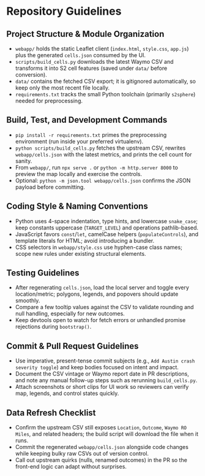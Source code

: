 # Repository Guidelines

## Project Structure & Module Organization
- `webapp/` holds the static Leaflet client (`index.html`, `style.css`, `app.js`) plus the generated `cells.json` consumed by the UI.
- `scripts/build_cells.py` downloads the latest Waymo CSV and transforms it into S2 cell features (saved under `data/` before conversion).
- `data/` contains the fetched CSV export; it is gitignored automatically, so keep only the most recent file locally.
- `requirements.txt` tracks the small Python toolchain (primarily `s2sphere`) needed for preprocessing.

## Build, Test, and Development Commands
- `pip install -r requirements.txt` primes the preprocessing environment (run inside your preferred virtualenv).
- `python scripts/build_cells.py` fetches the upstream CSV, rewrites `webapp/cells.json` with the latest metrics, and prints the cell count for sanity.
- From `webapp/`, run `npx serve .` or `python -m http.server 8000` to preview the map locally and exercise the controls.
- Optional: `python -m json.tool webapp/cells.json` confirms the JSON payload before committing.

## Coding Style & Naming Conventions
- Python uses 4-space indentation, type hints, and lowercase `snake_case`; keep constants uppercase (`TARGET_LEVEL`) and operations pathlib-based.
- JavaScript favors `const`/`let`, camelCase helpers (`populateControls`), and template literals for HTML; avoid introducing a bundler.
- CSS selectors in `webapp/style.css` use hyphen-case class names; scope new rules under existing structural elements.

## Testing Guidelines
- After regenerating `cells.json`, load the local server and toggle every location/metric; polygons, legends, and popovers should update smoothly.
- Compare a few tooltip values against the CSV to validate rounding and null handling, especially for new outcomes.
- Keep devtools open to watch for fetch errors or unhandled promise rejections during `bootstrap()`.

## Commit & Pull Request Guidelines
- Use imperative, present-tense commit subjects (e.g., `Add Austin crash severity toggle`) and keep bodies focused on intent and impact.
- Document the CSV vintage or Waymo report date in PR descriptions, and note any manual follow-up steps such as rerunning `build_cells.py`.
- Attach screenshots or short clips for UI work so reviewers can verify map, legends, and control states quickly.

## Data Refresh Checklist
- Confirm the upstream CSV still exposes `Location`, `Outcome`, `Waymo RO Miles`, and related headers; the build script will download the file when it runs.
- Commit the regenerated `webapp/cells.json` alongside code changes while keeping bulky raw CSVs out of version control.
- Call out upstream quirks (nulls, renamed outcomes) in the PR so the front-end logic can adapt without surprises.
